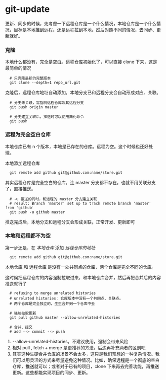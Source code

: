 # git-update

更新、同步的时候，先考虑一下远程仓库是一个什么情况，本地仓库是一个什么情况，目标是本地推到远程，还是远程拉到本地，然后对照不同的情况，去同步、更新就好。

### 克隆

本地什么都没有，完全是空白。远程仓库初始化了，可以直接 clone 下来，这是最简单的情况

```shell
  # 只克隆最新的完整版本
  git clone --depth=1 repo_url.git
```

克隆后，远程仓库地址自动添加，本地分支已和远程分支会自动形成对应、关联。
```shell
  # 分支未关联，需指明远程仓库及其远程分支
  git push origin master
  
  # 分支建立关联后，推送时可以使用简化命令
  git push
```


### 远程为完全空白仓库

本地仓库已有 n 个版本，本地是已存在的仓库。远程为空。这个时候也还好处理。

本地添加远程仓库
```shell
  git remote add github git@github.com:name/store.git
```

其实远程仓库是完全空白的仓库，连 master 分支都不存在。也就不用关联分支了，直接推送。
```shell
  # -u 推送的同时，和远程的 master 分支建立关联
  # result: Branch 'master' set up to track remote branch 'master' from 'github'
  git push -u github master
```

推送完成后，本地分支和远程分支会形成关联，正常开发、更新即可


### 本地和远程都不为空

第一步还是，在 *本地仓库* 添加 *远程仓库的地址* 
```shell
  git remote add github git@github.com:name/store.git
```

本地仓库 和 远程仓库 是没有一处共同点的仓库，两个仓库是完全不同的仓库。

这时候把远程仓库的内容强制拉取过来，和本地仓库合并，然后再把合并后的内容推送就行了

```shell
  # refusing to merge unrelated histories
  # unrelated histories: 仓库版本中没有一个共同点、关联点。
  # 两个仓库是完全独立的，生生合并到一个仓库中去

  # 强制拉取更新
  git pull github master --allow-unrelated-histories

  # 合并、提交
  # add --> commit --> push
```

1. --allow-unrelated-histories，不建议使用，强制会带来风险
2. 相对 pull , fetch + merge 是更推荐的方法，后边再补充两者的区别吧
3. 其实这种生硬合并仓库的场景不会太多，这只是我们预想的一种复杂情况。我们可以用灵活的方式来尽量避免这种情况。比如，确保远程是一个彻底的空白仓库，推送就可以；或者对于已有的项目，clone 下来再去完善功能，再推送更新。这些都能实现项目的同步、更新。

